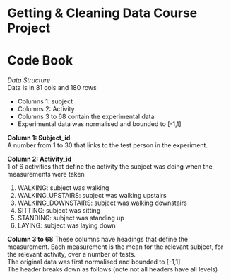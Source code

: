 Getting & Cleaning Data Course Project
===========================================

Code Book
============

*Data Structure*  
Data is in 81 cols and 180 rows
- Columns 1: subject
- Columns 2: Activity
- Columns 3 to 68 contain the experimental data
- Experimental data was normalised and bounded to [-1,1]

**Column 1: Subject_id**  
A number from 1 to 30 that links to the test person in the experiment.


**Column 2: Activity_id**  
1 of 6 activities that define the activity the subject was doing when the measurements were taken  
1. WALKING: subject was walking  
2. WALKING_UPSTAIRS: subject was walking upstairs  
3. WALKING_DOWNSTAIRS: subject was walking downstairs  
4. SITTING: subject was sitting  
5. STANDING: subject was standing up  
6. LAYING: subject was laying down


**Column 3 to 68**
These columns have headings that define the measurement. Each measurement is the mean for the relevant subject, for the relevant activity, over a number of tests.  
The original data was first normalised and bounded to [-1,1]  
The header breaks down as follows:(note not all headers have all levels)  

